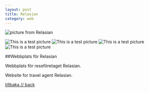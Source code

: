 ```yaml
---
layout: post
title: Relasian
category: web
---
```


![picture from Relasian]({{site.url}}/images/rela1.png)

![This is a test picture]({{site.url}}/images/rela1.png)
![This is a test picture]({{site.url}}/images/rela2.png)
![This is a test picture]({{site.url}}/images/rela3.png)
![This is a test picture]({{site.url}}/images/rela4.png)

##Webbplats för Relasian


Webbplats för reseföretaget Relasian.

Website for travel agent Relasian. 

[tillbaka // back]({{site.url}})
